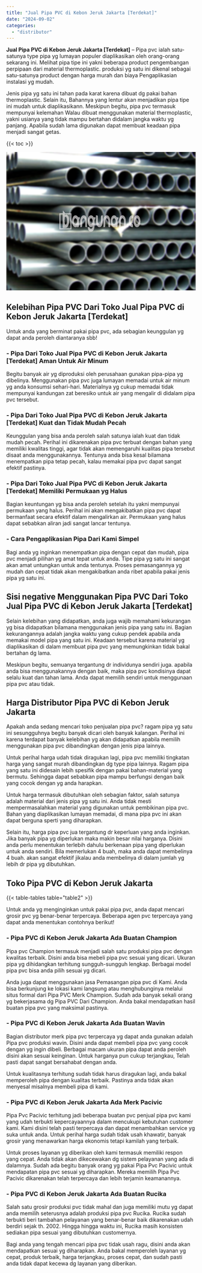 ```yaml
---
title: "Jual Pipa PVC di Kebon Jeruk Jakarta [Terdekat]"
date: "2024-09-02"
categories: 
  - "distributor"
---
```


**Jual Pipa PVC di Kebon Jeruk Jakarta \[Terdekat\]** – Pipa pvc ialah satu-satunya type pipa yg lumayan populer diaplikasikan oleh orang-orang sekarang ini. Melihat pipa tipe ini yakni beberapa product pengembangan perpipaan dari material thermoplastic. produksi yg satu ini dikenal sebagai satu-satunya product dengan harga murah dan biaya Pengaplikasian instalasi yg mudah.

Jenis pipa yg satu ini tahan pada karat karena dibuat dg pakai bahan thermoplastic. Selain itu, Bahannya yang lentur akan menjadikan pipa tipe ini mudah untuk diaplikasikann. Meskipun begitu, pipa pvc termasuk mempunyai kelemahan Walau dibuat menggunakan material thermoplastic, yakni usianya yang tidak mampu bertahan didalam jangka waktu yg panjang. Apabila sudah lama digunakan dapat membuat keadaan pipa menjadi sangat getas.

{{< toc >}}

![Jual Pipa PVC di Kebon Jeruk Jakarta [Terdekat]](/images/jaul-pipa-pvc-43.png)

## Kelebihan Pipa PVC Dari Toko Jual Pipa PVC di Kebon Jeruk Jakarta \[Terdekat\]

Untuk anda yang berminat pakai pipa pvc, ada sebagian keunggulan yg dapat anda peroleh diantaranya sbb!

### \- Pipa Dari Toko Jual Pipa PVC di Kebon Jeruk Jakarta \[Terdekat\] Aman Untuk Air Minum

Begitu banyak air yg diproduksi oleh perusahaan gunakan pipa-pipa yg dibelinya. Menggunakan pipa pvc juga lumayan memadai untuk air minum yg anda konsumsi sehari-hari. Materialnya yg cukup memadai tidak mempunyai kandungan zat beresiko untuk air yang mengalir di didalam pipa pvc tersebut.

### \- Pipa Dari Toko Jual Pipa PVC di Kebon Jeruk Jakarta \[Terdekat\] Kuat dan Tidak Mudah Pecah

Keunggulan yang bisa anda peroleh salah satunya ialah kuat dan tidak mudah pecah. Perihal ini dikarenakan pipa pvc terbuat dengan bahan yang memiliki kwalitas tinggi, agar tidak akan memengaruhi kualitas pipa tersebut disaat anda menggunakannya. Tentunya anda bisa kesal bilamana menempatkan pipa tetap pecah, kalau memakai pipa pvc dapat sangat efektif pastinya.

### \- Pipa Dari Toko Jual Pipa PVC di Kebon Jeruk Jakarta \[Terdekat\] Memiliki Permukaan yg Halus

Bagian keuntungan yg bisa anda peroleh setelah itu yakni mempunyai permukaan yang halus. Perihal ini akan mengakibatkan pipa pvc dapat bermanfaat secara efektif dalam mengalirkan air. Permukaan yang halus dapat sebabkan aliran jadi sangat lancar tentunya.

### \- Cara Pengaplikasian Pipa Dari Kami Simpel

Bagi anda yg inginkan menempatkan pipa dengan cepat dan mudah, pipa pvc menjadi pilihan yg amat tepat untuk anda. Tipe pipa yg satu ini sangat akan amat untungkan untuk anda tentunya. Proses pemasangannya yg mudah dan cepat tidak akan mengakibatkan anda ribet apabila pakai jenis pipa yg satu ini.

## Sisi negative Menggunakan Pipa PVC Dari Toko Jual Pipa PVC di Kebon Jeruk Jakarta \[Terdekat\]

Selain kelebihan yang didapatkan, anda juga wajib memahami kekurangan yg bisa didapatkan bilamana menggunakan jenis pipa yang satu ini. Bagian kekurangannya adalah jangka waktu yang cukup pendek apabila anda memakai model pipa yang satu ini. Keadaan tersebut karena material yg diaplikasikan di dalam membuat pipa pvc yang memungkinkan tidak bakal bertahan dg lama.

Meskipun begitu, semuanya tergantung dr individunya sendiri juga. apabila anda bisa menggunakannya dengan baik, maka pipa pvc kondisinya dapat selalu kuat dan tahan lama. Anda dapat memilih sendiri untuk menggunaan pipa pvc atau tidak.

## Harga Distributor Pipa PVC di Kebon Jeruk Jakarta

Apakah anda sedang mencari toko penjualan pipa pvc? ragam pipa yg satu ini sesungguhnya begitu banyak dicari oleh banyak kalangan. Perihal ini karena terdapat banyak kelebihan yg akan didapatkan apabila memilih menggunakan pipa pvc dibandingkan dengan jenis pipa lainnya.

Untuk perihal harga udah tidak diragukan lagi, pipa pvc memiliki tingkatan harga yang sangat murah dibandingkan dg type pipa lainnya. Ragam pipa yang satu ini didesain lebih spesifik dengan pakai bahan-material yang bermutu. Sehingga dapat sebabkan pipa mampu berfungsi dengan baik yang cocok dengan yg anda harapkan.

Untuk harga termasuk dibutuhkan oleh sebagian faktor, salah satunya adalah material dari jenis pipa yg satu ini. Anda tidak mesti mempermasalahkan material yang digunakan untuk pembikinan pipa pvc. Bahan yang diaplikasikan lumayan memadai, di mana pipa pvc ini akan dapat berguna sperti yang diharapkan.

Selain itu, harga pipa pvc jua tergantung dr keperluan yang anda inginkan. Jika banyak pipa yg diperlukan maka makin besar nilai harganya. Disini anda perlu menentukan terlebih dahulu berkenaan pipa yang diperlukan untuk anda sendiri. Bila memerlukan 4 buah, maka anda dapat membelinya 4 buah. akan sangat efektif jikalau anda membelinya di dalam jumlah yg lebih dr pipa yg dibutuhkan.

## Toko Pipa PVC di Kebon Jeruk Jakarta

{{< table-tables table="table2" >}}

Untuk anda yg menginginkan untuk pakai pipa pvc, anda dapat mencari grosir pvc yg benar-benar terpercaya. Beberapa agen pvc terpercaya yang dapat anda menentukan contohnya berikut!

### \- Pipa PVC di Kebon Jeruk Jakarta Ada Buatan Champion

Pipa pvc Champion termasuk menjadi salah satu produksi pipa pvc dengan kwalitas terbaik. Disini anda bisa mebeli pipa pvc sesuai yang dicari. Ukuran pipa yg dihidangkan terhitung sungguh-sungguh lengkap. Berbagai model pipa pvc bisa anda pilih sesuai yg dicari.

Anda juga dapat menggunakan jasa Pemasangan pipa pvc di Kami. Anda bisa berkunjung ke lokasi kami langsung atau menghubunginya melalui situs formal dari Pipa PVC Merk Champion. Sudah ada banyak sekali orang yg bekerjasama dg Pipa PVC Dari Champion. Anda bakal mendapatkan hasil buatan pipa pvc yang maksimal pastinya.

### \- Pipa PVC di Kebon Jeruk Jakarta Ada Buatan Wavin

Bagian distributor merk pipa pvc terpercaya yg dapat anda gunakan adalah Pipa pvc produksi wavin. Disini anda dapat membeli pipa pvc yang cocok dengan yg ingin dibeli. Berbagai macam ukuran pipa dapat anda peroleh disini akan sesuai keinginan. Untuk harganya pun cukup terjangkau, Telah pasti dapat sangat bersahabat dengan anda.

Untuk kualitasnya terhitung sudah tidak harus diragukan lagi, anda bakal memperoleh pipa dengan kualitas terbaik. Pastinya anda tidak akan menyesal misalnya membeli pipa di kami.

### \- Pipa PVC di Kebon Jeruk Jakarta Ada Merk Pacivic

Pipa Pvc Pacivic terhitung jadi beberapa buatan pvc penjual pipa pvc kami yang udah terbukti kepercayaannya dalam mencukupi kebutuhan customer kami. Kami disini telah pasti terpercaya dan dapat menambahkan service yg suka untuk anda. Untuk perihal harga sudah tidak usah khawatir, banyak grosir yang menawarkan harga ekonomis tetapi kamilah yang terbaik.

Untuk proses layanan yg diberikan oleh kami termasuk memiliki respon yang cepat. Anda tidak akan dikecewakan dg sistem pelayanan yang ada di dalamnya. Sudah ada begitu banyak orang yg pakai Pipa Pvc Pacivic untuk mendapatan pipa pvc sesuai yg diharapkan. Mereka memilih Pipa Pvc Pacivic dikarenakan telah terpercaya dan lebih terjamin keamanannya.

### \- Pipa PVC di Kebon Jeruk Jakarta Ada Buatan Rucika

Salah satu grosir produksi pvc tidak mahal dan juga memiliki mutu yg dapat anda memilih seterusnya adalah produksi pipa pvc Rucika. Rucika sudah terbukti beri tambahan pelayanan yang benar-benar baik dikarenakan udah berdiri sejak th. 2002. Hingga hingga waktu ini, Rucika masih konsisten sediakan pipa sesuai yang dibutuhkan customernya.

Bagi anda yang tengah mencari pipa pvc tidak usah ragu, disini anda akan mendapatkan sesuai yg diharapkan. Anda bakal memperoleh layanan yg cepat, produk terbaik, harga terjangkau, proses cepat, dan sudah pasti anda tidak dapat kecewa dg layanan yang diberikan.

